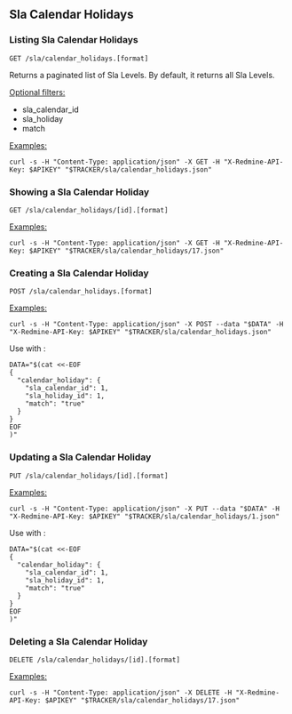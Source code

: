 ## Sla Calendar Holidays

### Listing Sla Calendar Holidays

`GET /sla/calendar_holidays.[format]`

Returns a paginated list of Sla Levels. By default, it returns all Sla Levels.

<u>Optional filters:</u>
- sla_calendar_id
- sla_holiday
- match

<u>Examples:</u>

`curl -s -H "Content-Type: application/json" -X GET -H "X-Redmine-API-Key: $APIKEY" "$TRACKER/sla/calendar_holidays.json"`


### Showing a Sla Calendar Holiday

`GET /sla/calendar_holidays/[id].[format]`

<u>Examples:</u>

`curl -s -H "Content-Type: application/json" -X GET -H "X-Redmine-API-Key: $APIKEY" "$TRACKER/sla/calendar_holidays/17.json"`


### Creating a Sla Calendar Holiday

`POST /sla/calendar_holidays.[format]`

<u>Examples:</u>

`curl -s -H "Content-Type: application/json" -X POST --data "$DATA" -H "X-Redmine-API-Key: $APIKEY" "$TRACKER/sla/calendar_holidays.json"`

Use with :
```
DATA="$(cat <<-EOF
{
  "calendar_holiday": {
    "sla_calendar_id": 1,
    "sla_holiday_id": 1,
    "match": "true"
  }
}
EOF
)"
```

### Updating a Sla Calendar Holiday

`PUT /sla/calendar_holidays/[id].[format]`

<u>Examples:</u>

`curl -s -H "Content-Type: application/json" -X PUT --data "$DATA" -H "X-Redmine-API-Key: $APIKEY" "$TRACKER/sla/calendar_holidays/1.json"`

Use with :
```
DATA="$(cat <<-EOF
{
  "calendar_holiday": {
    "sla_calendar_id": 1,
    "sla_holiday_id": 1,
    "match": "true"
  }
}
EOF
)"
```


### Deleting a Sla Calendar Holiday

`DELETE /sla/calendar_holidays/[id].[format]`

<u>Examples:</u>

`curl -s -H "Content-Type: application/json" -X DELETE -H "X-Redmine-API-Key: $APIKEY" "$TRACKER/sla/calendar_holidays/17.json"`

